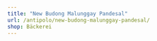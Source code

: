 ```yaml
---
title: "New Budong Malunggay Pandesal"
url: /antipolo/new-budong-malunggay-pandesal/
shop: Bäckerei
---
```

